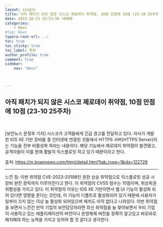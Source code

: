```yaml
---
layout: single
title: 아직 패치가 되지 않은 시스코 제로데이 취약점, 10점 만점에 10점 (23-10 25주차)
date: 2023-10-23 19:53:56 +0900
categories: 
    - News
#tag: News
typora-root-url: ../
toc: true
toc_sticky: true
toc_label: 목차
author_profile: true
comment: true
sidebar:
    nav: "docs"



---
```




## 아직 패치가 되지 않은 시스코 제로데이 취약점, 10점 만점에 10점 (23-10 25주차)

<br>

[보안뉴스 문정후 기자] 시스코가 고객들에게 긴급 경고를 전달하고 있다. 자사가 개발한 IOS XE 기반 장비들 중 인터넷에 연결된 것들에서 HTTPS 서버(HTTPS Server)라는 기능을 전부 비활성화 하라는 내용이다. 해당 기능에서 제로데이 취약점이 발견됐고, 공격자들이 이를 현재 활발히 익스플로잇 하고 있기 때문이라고 한다.



출처:  https://m.boannews.com/html/detail.html?tab_type=1&idx=122729

***

느낀 점: 이번 취약점 CVE-2023-20198인 권한 상승 취약점으로 익스플로잇 성공 시 장비 완전 장악까지 이루어진다고 한다. 이 취약점의 CVSS 점수는 10점이며, 취상위권 위험성을 가지고 있다. 이 취약점의 이유는 IOS XE 기반이면서 웹 UI 기능이 활성화 되어 있다면 영향을 준다는 것인데, 이 기능이 디폴트로 활성화되어 있기 때문에 사용자가 일부러 끄지 않는 이상 늘 활성화 되어있으며 패치도 아직 없다고 나와있다. 이번 취약점을 보면서 느낀건 만약 기업의 보안담당자라면 최신 취약점을 늘 찾아보면서 우리 기업이 사용하고 있는 애플리케이션의 버전이나 운영체제 버전을 정확히 알고있고 바로바로 패치해야 하는 능력을 가지고 있어야 할 것 같다고 생각한다.